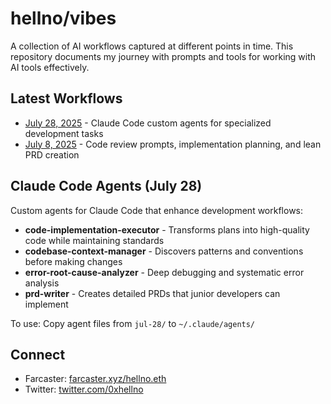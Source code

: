 # hellno/vibes

A collection of AI workflows captured at different points in time.
This repository documents my journey with prompts and tools for working with AI tools effectively.

## Latest Workflows

- [July 28, 2025](./jul-28) - Claude Code custom agents for specialized development tasks
- [July 8, 2025](./jul-8) - Code review prompts, implementation planning, and lean PRD creation

## Claude Code Agents (July 28)

Custom agents for Claude Code that enhance development workflows:

- **code-implementation-executor** - Transforms plans into high-quality code while maintaining standards
- **codebase-context-manager** - Discovers patterns and conventions before making changes
- **error-root-cause-analyzer** - Deep debugging and systematic error analysis
- **prd-writer** - Creates detailed PRDs that junior developers can implement

To use: Copy agent files from `jul-28/` to `~/.claude/agents/`

## Connect

- Farcaster: [farcaster.xyz/hellno.eth](https://farcaster.xyz/hellno.eth)
- Twitter: [twitter.com/0xhellno](https://twitter.com/0xhellno)
